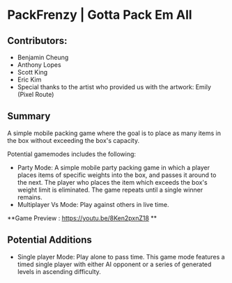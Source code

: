 # PackFrenzy | Gotta Pack Em All


## Contributors:
- Benjamin Cheung
- Anthony Lopes
- Scott King
- Eric Kim
- Special thanks to the artist who provided us with the artwork: Emily (Pixel Route)

## Summary
A simple mobile packing game where the goal is to place as many items in the box without exceeding the box's capacity.

Potential gamemodes includes the following:

- Party Mode: A simple mobile party packing game in which a player places items of specific weights into the box, and passes it around to the next. The player who places the item which exceeds the box's weight limit is eliminated. The game repeats until a single winner remains.
- Multiplayer Vs Mode: Play against others in live time.

**Game Preview : https://youtu.be/8Ken2pxnZ18 **

## Potential Additions
- Single player Mode: Play alone to pass time. This game mode features a timed single player with either AI opponent or a series of generated levels in ascending difficulty. 
